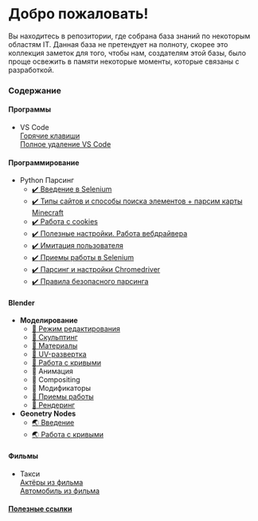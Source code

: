 ﻿# Добро пожаловать!
<p>Вы находитесь в репозитории, где собрана база знаний по некоторым областям IT. Данная база не претендует на полноту, скорее это коллекция заметок для того, чтобы нам, создателям этой базы, было проще освежить в памяти некоторые моменты, которые связаны с разработкой.</p>

### Содержание  

#### Программы  
- VS Code  
[Горячие клавиши](articles/software/vs_code/hotkeys.md)  
[Полное удаление VS Code](articles/software/vs_code/delvscode.md)

#### Программирование
- Python Парсинг  
  - [:heavy_check_mark: Введение в Selenium](articles/coding/python/selenium/introduction/article.md)  
  - [:heavy_check_mark: Типы сайтов и способы поиска элементов + парсим карты Minecraft](articles/coding/python/selenium/search_elements_and_site_types/article.md)  
  - [:heavy_check_mark: Работа с cookies](articles/coding/python/selenium/cookies/article.md)
  - [:heavy_check_mark: Полезные настройки. Работа вебдрайвера](articles/coding/python/selenium/settings/article.md)
  - [:heavy_check_mark: Имитация пользователя](articles/coding/python/selenium/user_imitation/article.md)
  - [:heavy_check_mark: Приемы работы в Selenium](articles/coding/python/selenium/examples_code/article.md)
  - [:heavy_check_mark: Парсинг и настройки Chromedriver](articles/coding/python/selenium/chrome_parsing/article.md)
  - [:heavy_check_mark: Правила безопасного парсинга](articles/coding/python/selenium/undanger_parsing/article.md)

#### Blender
- **Моделирование**
  - [:doughnut: Режим редактирования](articles/blender/modelling/editmode/article.md)
  - [:doughnut: Скульптинг](articles/blender/modelling/sculptmode/article.md)
  - [:doughnut: Материалы](articles/blender/modelling/materials/article.md)
  - [:doughnut: UV-развертка](articles/blender/modelling/uv/article.md)
  - [:doughnut: Работа с кривыми](articles/blender/modelling/curve_vorking/article.md)
  - :doughnut: Анимация
  - :doughnut: Compositing
  - :doughnut: Модификаторы
  - [:doughnut: Приемы работы](articles/blender/modelling/make_examples/article.md)
  - [:doughnut: Рендеринг](articles/blender/modelling/rendering/article.md)
- **Geonetry Nodes**
  - [:earth_asia: Введение](articles/blender/geometry_nodes/introduction/article.md)
  - [:earth_asia: Работа с кривыми](articles/blender/geometry_nodes/curves/article.md)

#### Фильмы  
- Такси  
[Актёры из фильма](articles/movies/taxi_1-2-3/actors.md)  
[Автомобиль из фильма](articles/movies/taxi_1-2-3/car.md)


#### [Полезные ссылки](#)